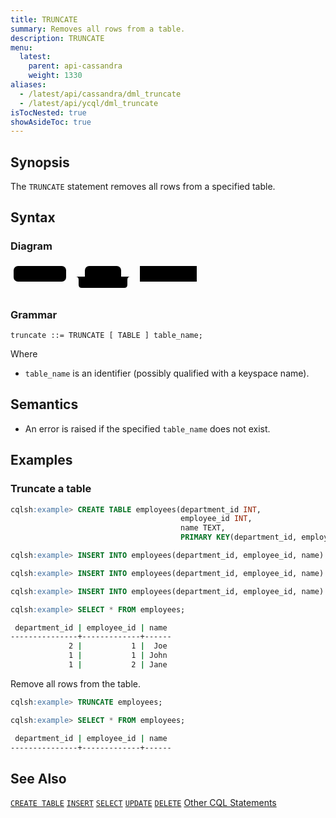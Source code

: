 ```yaml
---
title: TRUNCATE
summary: Removes all rows from a table.
description: TRUNCATE
menu:
  latest:
    parent: api-cassandra
    weight: 1330
aliases:
  - /latest/api/cassandra/dml_truncate
  - /latest/api/ycql/dml_truncate
isTocNested: true
showAsideToc: true
---
```


## Synopsis
The `TRUNCATE` statement removes all rows from a specified table.

## Syntax
### Diagram
<svg class="rrdiagram" version="1.1" xmlns:xlink="http://www.w3.org/1999/xlink" xmlns="http://www.w3.org/2000/svg" width="303" height="50" viewbox="0 0 303 50"><path class="connector" d="M0 22h5m84 0h30m58 0h20m-93 0q5 0 5 5v8q0 5 5 5h68q5 0 5-5v-8q0-5 5-5m5 0h10m91 0h5"/><rect class="literal" x="5" y="5" width="84" height="25" rx="7"/><text class="text" x="15" y="22">TRUNCATE</text><rect class="literal" x="119" y="5" width="58" height="25" rx="7"/><text class="text" x="129" y="22">TABLE</text><a xlink:href="../grammar_diagrams#table-name"><rect class="rule" x="207" y="5" width="91" height="25"/><text class="text" x="217" y="22">table_name</text></a></svg>

### Grammar
```
truncate ::= TRUNCATE [ TABLE ] table_name;
```
Where

- `table_name` is an identifier (possibly qualified with a keyspace name).

## Semantics

 - An error is raised if the specified `table_name` does not exist.

## Examples

### Truncate a table

```{.sql .copy .separator-gt}
cqlsh:example> CREATE TABLE employees(department_id INT, 
                                      employee_id INT, 
                                      name TEXT, 
                                      PRIMARY KEY(department_id, employee_id));
```
```{.sql .copy .separator-gt}
cqlsh:example> INSERT INTO employees(department_id, employee_id, name) VALUES (1, 1, 'John');
```
```{.sql .copy .separator-gt}
cqlsh:example> INSERT INTO employees(department_id, employee_id, name) VALUES (1, 2, 'Jane');
```
```{.sql .copy .separator-gt}
cqlsh:example> INSERT INTO employees(department_id, employee_id, name) VALUES (2, 1, 'Joe');
```
```{.sql .copy .separator-gt}
cqlsh:example> SELECT * FROM employees;
```
```sh
 department_id | employee_id | name
---------------+-------------+------
             2 |           1 |  Joe
             1 |           1 | John
             1 |           2 | Jane
```             
Remove all rows from the table.
```{.sql .copy .separator-gt}
cqlsh:example> TRUNCATE employees;
```
```{.sql .copy .separator-gt}
cqlsh:example> SELECT * FROM employees;
```
```sh
 department_id | employee_id | name
---------------+-------------+------
```

## See Also

[`CREATE TABLE`](../ddl_create_table)
[`INSERT`](../dml_insert)
[`SELECT`](../dml_select)
[`UPDATE`](../dml_update)
[`DELETE`](../dml_delete)
[Other CQL Statements](..)
